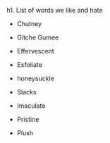 h1. List of words we like and hate
- Chutney
- Gitche Gumee
- Effervescent
- Exfoliate
- honeysuckle

- Slacks
- Imaculate
- Pristine
- Plush

